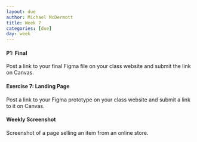 ```yaml
---
layout: due
author: Michael McDermott
title: Week 7
categories: [due]
day: week
---
```

#### P1: Final
Post a link to your final Figma file on your class website and submit the link on Canvas.

#### Exercise 7: Landing Page
Post a link to your Figma prototype on your class website and submit a link to it on Canvas.

#### Weekly Screenshot
Screenshot of a page selling an item from an online store.